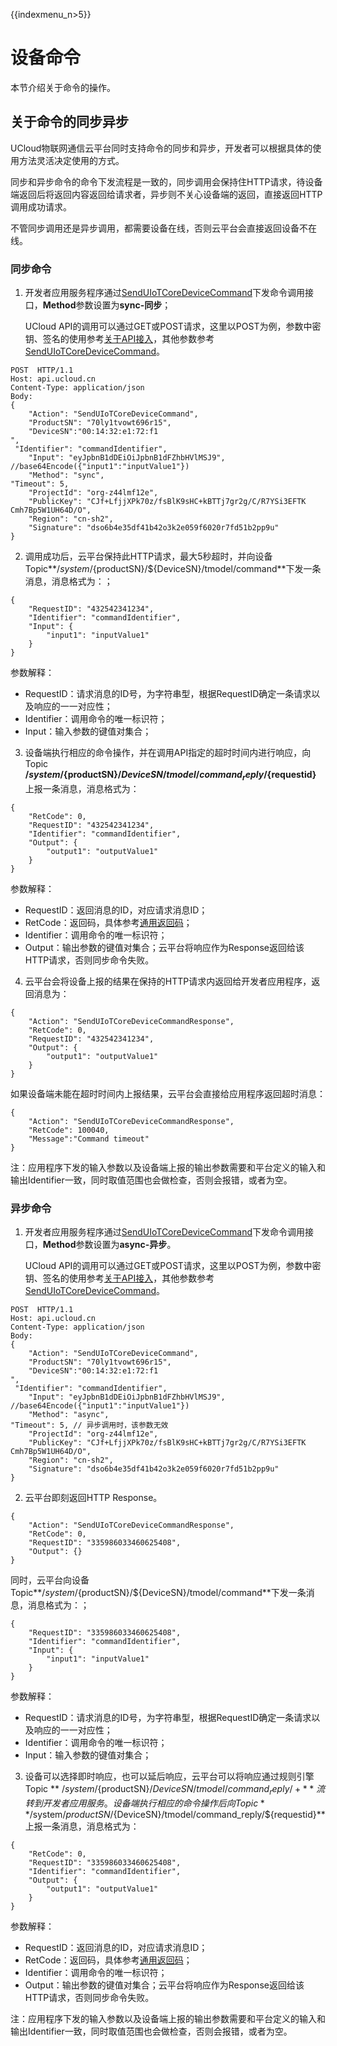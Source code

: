 {{indexmenu_n>5}}

# 设备命令
本节介绍关于命令的操作。

## 关于命令的同步异步
UCloud物联网通信云平台同时支持命令的同步和异步，开发者可以根据具体的使用方法灵活决定使用的方式。

同步和异步命令的命令下发流程是一致的，同步调用会保持住HTTP请求，待设备端返回后将返回内容返回给请求者，异步则不关心设备端的返回，直接返回HTTP调用成功请求。

不管同步调用还是异步调用，都需要设备在线，否则云平台会直接返回设备不在线。

### 同步命令
1. 开发者应用服务程序通过[SendUIoTCoreDeviceCommand](../api_guide/api_list)下发命令调用接口，**Method**参数设置为**sync-同步**；   


   UCloud API的调用可以通过GET或POST请求，这里以POST为例，参数中密钥、签名的使用参考[关于API接入](../api_guide/tingmodemgmtapi)，其他参数参考[SendUIoTCoreDeviceCommand](../api_guide/api_list)。

```
POST  HTTP/1.1
Host: api.ucloud.cn
Content-Type: application/json
Body:
{
	"Action": "SendUIoTCoreDeviceCommand",
	"ProductSN": "70ly1tvowt696r15",
	"DeviceSN":"00:14:32:e1:72:f1
",
 "Identifier": "commandIdentifier",
	"Input": "eyJpbnB1dDEiOiJpbnB1dFZhbHVlMSJ9", //base64Encode({"input1":"inputValue1"})
	"Method": "sync",
"Timeout": 5,
	"ProjectId": "org-z44lmf12e",
	"PublicKey": "CJf+LfjjXPk70z/fsBlK9sHC+kBTTj7gr2g/C/R7YSi3EFTK   Cmh7Bp5W1UH64D/O",
	"Region": "cn-sh2",
	"Signature": "dso6b4e35df41b42o3k2e059f6020r7fd51b2pp9u"
}
```
   
2. 调用成功后，云平台保持此HTTP请求，最大5秒超时，并向设备Topic**/$system/${productSN}/${DeviceSN}/tmodel/command**下发一条消息，消息格式为：；


```
{
	"RequestID": "432542341234",
	"Identifier": "commandIdentifier",
	"Input": {
		"input1": "inputValue1"
	}
}
```


   参数解释：

   - RequestID：请求消息的ID号，为字符串型，根据RequestID确定一条请求以及响应的一一对应性；
   - Identifier：调用命令的唯一标识符；
   - Input：输入参数的键值对集合；   

3. 设备端执行相应的命令操作，并在调用API指定的超时时间内进行响应，向Topic **/$system/${productSN}/${DeviceSN}/tmodel/command_reply/${requestid}** 上报一条消息，消息格式为：

```
{
	"RetCode": 0,
	"RequestID": "432542341234",
	"Identifier": "commandIdentifier",
	"Output": {
		"output1": "outputValue1"
	}
}
```

   参数解释：
   - RequestID：返回消息的ID，对应请求消息ID；
   - RetCode：返回码，具体参考[通用返回码]()；
   - Identifier：调用命令的唯一标识符；
   - Output：输出参数的键值对集合；云平台将响应作为Response返回给该HTTP请求，否则同步命令失败。

4. 云平台会将设备上报的结果在保持的HTTP请求内返回给开发者应用程序，返回消息为：

```
{
	"Action": "SendUIoTCoreDeviceCommandResponse",
	"RetCode": 0,
	"RequestID": "432542341234",
	"Output": {
		"output1": "outputValue1"
	}
}
```

   如果设备端未能在超时时间内上报结果，云平台会直接给应用程序返回超时消息：

```
{
	"Action": "SendUIoTCoreDeviceCommandResponse",
	"RetCode": 100040,
	"Message":"Command timeout"
}
```
   
   注：应用程序下发的输入参数以及设备端上报的输出参数需要和平台定义的输入和输出Identifier一致，同时取值范围也会做检查，否则会报错，或者为空。

### 异步命令

1. 开发者应用服务程序通过[SendUIoTCoreDeviceCommand](../api_guide/api_list)下发命令调用接口，**Method**参数设置为**async-异步**。   

   UCloud API的调用可以通过GET或POST请求，这里以POST为例，参数中密钥、签名的使用参考[关于API接入](../api_guide/api_list)，其他参数参考[SendUIoTCoreDeviceCommand](../api_guide/api_list)。

```
POST  HTTP/1.1
Host: api.ucloud.cn
Content-Type: application/json
Body:
{
	"Action": "SendUIoTCoreDeviceCommand",
	"ProductSN": "70ly1tvowt696r15",
	"DeviceSN":"00:14:32:e1:72:f1
",
 "Identifier": "commandIdentifier",
	"Input": "eyJpbnB1dDEiOiJpbnB1dFZhbHVlMSJ9", //base64Encode({"input1":"inputValue1"})
	"Method": "async",
"Timeout": 5, // 异步调用时，该参数无效
	"ProjectId": "org-z44lmf12e",
	"PublicKey": "CJf+LfjjXPk70z/fsBlK9sHC+kBTTj7gr2g/C/R7YSi3EFTK   Cmh7Bp5W1UH64D/O",
	"Region": "cn-sh2",
	"Signature": "dso6b4e35df41b42o3k2e059f6020r7fd51b2pp9u"
}
```

2. 云平台即刻返回HTTP Response。

```
{
	"Action": "SendUIoTCoreDeviceCommandResponse",
	"RetCode": 0,
	"RequestID": "335986033460625408",
	"Output": {}
}
```

   同时，云平台向设备Topic**/$system/${productSN}/${DeviceSN}/tmodel/command**下发一条消息，消息格式为：；

```
{
	"RequestID": "335986033460625408",
	"Identifier": "commandIdentifier",
	"Input": {
		"input1": "inputValue1"
	}
}
```

   参数解释：

   - RequestID：请求消息的ID号，为字符串型，根据RequestID确定一条请求以及响应的一一对应性；
   - Identifier：调用命令的唯一标识符；
   - Input：输入参数的键值对集合； 
   
3. 设备可以选择即时响应，也可以延后响应，云平台可以将响应通过规则引擎Topic ** /$system/${productSN}/${DeviceSN}/tmodel/command_reply/+**流转到开发者应用服务。
设备端执行相应的命令操作后向Topic **/$system/${productSN}/${DeviceSN}/tmodel/command_reply/${requestid}** 上报一条消息，消息格式为：

```
{
	"RetCode": 0,
	"RequestID": "335986033460625408",
	"Identifier": "commandIdentifier",
	"Output": {
		"output1": "outputValue1"
	}
}
```

   参数解释：

   - RequestID：返回消息的ID，对应请求消息ID；
   - RetCode：返回码，具体参考[通用返回码](../api_guide/retcode)；
   - Identifier：调用命令的唯一标识符；
   - Output：输出参数的键值对集合；云平台将响应作为Response返回给该HTTP请求，否则同步命令失败。
  
   注：应用程序下发的输入参数以及设备端上报的输出参数需要和平台定义的输入和输出Identifier一致，同时取值范围也会做检查，否则会报错，或者为空。


